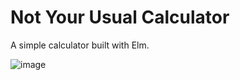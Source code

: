# Not Your Usual Calculator

A simple calculator built with Elm.

![image](https://user-images.githubusercontent.com/64728420/193637704-9ee4fca9-ea68-4e33-adb6-b1fa96ddd987.png)
